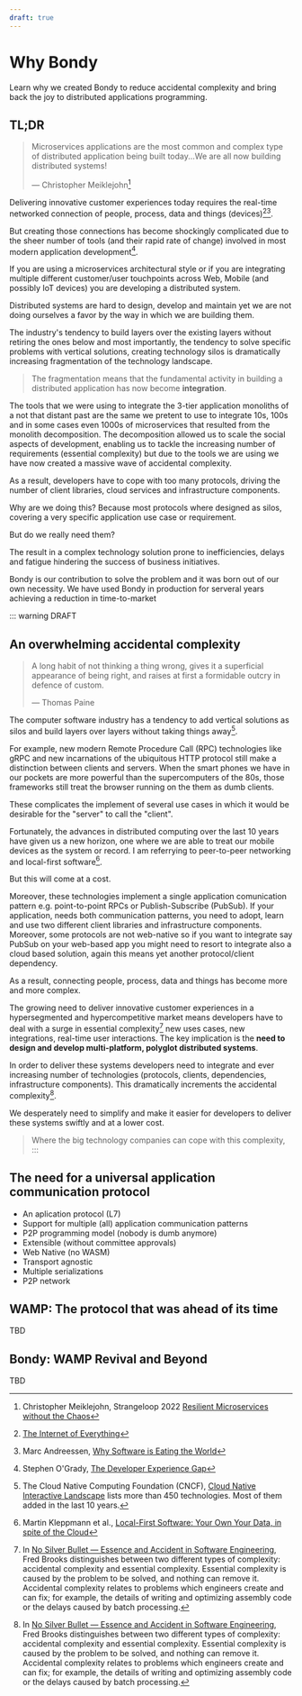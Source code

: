 ```yaml
---
draft: true
---
```

# Why Bondy
Learn why we created Bondy to reduce accidental complexity and bring back the joy to distributed applications programming.


## TL;DR
>Microservices applications are the most common and complex type of distributed application being built today...We are all now building distributed systems!
>
>— Christopher Meiklejohn[^cmeik]

[^cmeik]: Christopher Meiklejohn, Strangeloop 2022 [Resilient Microservices without the Chaos](https://www.youtube.com/watch?v=F32peAwCPlM)

Delivering innovative customer experiences today requires the real-time networked connection of people, process, data and things (devices)[^cisco-ioe][^a16z].

[^cisco-ioe]: [The Internet of Everything](https://www.cisco.com/c/dam/en_us/about/business-insights/docs/ioe-value-at-stake-public-sector-analysis-faq.pdf)
[^a16z]: Marc Andreessen, [Why Software is Eating the World](https://a16z.com/2011/08/20/why-software-is-eating-the-world)

But creating those connections has become shockingly complicated due to the sheer number of tools (and their rapid rate of change) involved in most modern application development[^ogrady].

[^ogrady]: Stephen O'Grady, [The Developer Experience Gap](https://redmonk.com/sogrady/2020/10/06/developer-experience-gap/)

If you are using a microservices architectural style or if you are integrating multiple different customer/user touchpoints across Web, Mobile (and possibly IoT devices) you are developing a distributed system.

Distributed systems are hard to design, develop and maintain yet we are not doing ourselves a favor by the way in which we are building them.

The industry's tendency to build layers over the existing layers without retiring the ones below and most importantly, the tendency to solve specific problems with vertical solutions, creating technology silos is dramatically increasing fragmentation of the technology landscape.

> The fragmentation means that the fundamental activity in building a distributed application has now become **integration**.

The tools that we were using to integrate the 3-tier application monoliths of a not that distant past are the same we pretent to use to integrate 10s, 100s and in some cases even 1000s of microservices that resulted from the monolith decomposition. The decomposition allowed us to scale the social aspects of development, enabling us to tackle the increasing number of requirements (essential complexity) but due to the tools we are using we have now created a massive wave of accidental complexity.

As a result, developers have to cope with too many protocols, driving the number of client libraries, cloud services and infrastructure components.

Why are we doing this? Because most protocols where designed as silos, covering a very specific application use case or requirement.

But do we really need them?

The result in a complex technology solution prone to inefficiencies, delays and fatigue hindering the success of business initiatives.

Bondy is our contribution to solve the problem and it was born out of our own necessity. We have used Bondy in production for serveral years achieving a reduction in time-to-market



::: warning DRAFT

## An overwhelming accidental complexity

> A long habit of not thinking a thing wrong, gives it a superficial appearance of being right, and raises at first a formidable outcry in defence of custom.
>
>— Thomas Paine



The computer software industry has a tendency to add vertical solutions as silos and build layers over layers without taking things away[^cncf].


[^cncf]: The Cloud Native Computing Foundation (CNCF), [Cloud Native Interactive Landscape](https://landscape.cncf.io) lists more than 450 technologies. Most of them added in the last 10 years.

For example, new modern Remote Procedure Call (RPC) technologies like gRPC and new incarnations of the ubiquitous HTTP protocol still make a distinction between clients and servers. When the smart phones we have in our pockets are more powerful than the supercomputers of the 80s, those frameworks still treat the browser running on the them as dumb clients.

These complicates the implement of several use cases in which it would be desirable for the "server" to call the "client".

Fortunately, the advances in distributed computing over the last 10 years have given us a new horizon, one where we are able to treat our mobile devices as the system or record. I am referrying to peer-to-peer networking and local-first software[^mklepp].

[^mklepp]: Martin Kleppmann et al., [Local-First Software: Your Own Your Data, in spite of the Cloud](https://martin.kleppmann.com/papers/local-first.pdf)

But this will come at a cost.

Moreover, these technologies implement a single application comunication pattern e.g. point-to-point RPCs or Publish-Subscribe (PubSub). If your application, needs both communication patterns, you need to adopt, learn and use two different client libraries and infrastructure components. Moreover, some protocols are not web-native so if you want to integrate say PubSub on your web-based app you might need to resort to integrate also a cloud based solution, again this means yet another protocol/client dependency.

<!-- Frameworks pretend to solve this by adding yet more features, more adapters, more callbacks. Most of the time implemented using proprietary Software Development Kits (SDKs) in a specific programming language. This SDKs evolve over time and require those adapters to be rebuilt. Moreover sometimes those adapters have to be deployed within the infrastructure component, which complicates its maintenance, support and operating characteristics. -->

As a result, connecting people, process, data and things has become more and more complex.

The growing need to deliver innovative customer experiences in a hypersegmented and hypercompetitive market means developers have to deal with a surge in essential complexity[^fbrooks] new uses cases, new integrations, real-time user interactions.  The key implication is the **need to design and develop multi-platform, polyglot distributed systems**.

In order to deliver these systems developers need to integrate and ever increasing number of technologies (protocols, clients, dependencies, infrastructure components). This dramatically increments the accidental complexity[^fbrooks].

[^fbrooks]: In [No Silver Bullet — Essence and Accident in Software Engineering](https://en.wikipedia.org/wiki/No_Silver_Bullet), Fred Brooks distinguishes between two different types of complexity: accidental complexity and essential complexity. Essential complexity is caused by the problem to be solved, and nothing can remove it. Accidental complexity relates to problems which engineers create and can fix; for example, the details of writing and optimizing assembly code or the delays caused by batch processing.

<ZoomImg src="/assets/accidental_complexity.png"/>

We desperately need to simplify and make it easier for developers to deliver these systems swiftly and at a lower cost.

> Where the big technology companies can cope with this complexity,
:::


## The need for a universal application communication protocol

* An aplication protocol (L7)
* Support for multiple (all) application communication patterns
* P2P programming model (nobody is dumb anymore)
* Extensible (without committee approvals)
* Web Native (no WASM)
* Transport agnostic
* Multiple serializations
* P2P network

## WAMP: The protocol that was ahead of its time
TBD

## Bondy: WAMP Revival and Beyond
TBD




